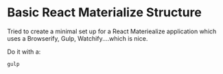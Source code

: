 # Basic React Materialize Structure
Tried to create a minimal set up for a React Materiealize application which uses a Browserify, Gulp, Watchify....which is nice.

Do it with a:

<code>gulp</code>